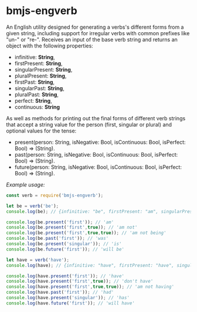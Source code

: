 # bmjs-engverb
An English utility designed for generating a verbs's different forms from a given string, including support for irregular verbs with common prefixes like "un-" or "re-". Receives an input of the base verb string and returns an object with the following properties:

* infinitive: **String**,
* firstPresent: **String**,
* singularPresent: **String**,
* pluralPresent: **String**,
* firstPast: **String**,
* singularPast: **String**,
* pluralPast: **String**,
* perfect: **String**,
* continuous: **String**


As well as methods for printing out the final forms of different verb strings that accept a string value for the person (first, singular or plural) and optional values for the tense:

* present(person: String, isNegative: Bool, isContinuous: Bool, isPerfect: Bool) => (String).
* past(person: String, isNegative: Bool, isContinuous: Bool, isPerfect: Bool) => (String).
* future(person: String, isNegative: Bool, isContinuous: Bool, isPerfect: Bool) => (String).

*Example usage:*
```javascript
const verb = require('bmjs-engverb');

let be = verb('be');
console.log(be); // {infinitive: "be", firstPresent: "am", singularPresent: "is", pluralPresent: "are", firstPast: "was", singularPast: "was", pluralPast: "were", perfect: "been", continuous: "being", present: [Function], past: [Function], future: [Function]}

console.log(be.present('first')); // 'am'
console.log(be.present('first',true)); // 'am not'
console.log(be.present('first',true,true)); // 'am not being'
console.log(be.past('first')); // 'was'
console.log(be.present('singular')); // 'is'
console.log(be.future('first')); // 'will be'

let have = verb('have');
console.log(have); // {infinitive: "have", firstPresent: "have", singularPresent: "has", pluralPresent: "have", firstPast: "had", singularPast: "had", pluralPast: "had", perfect: "had", continuous: "having", present: [Function], past: [Function], future: [Function]}

console.log(have.present('first')); // 'have'
console.log(have.present('first',true)); // 'don't have'
console.log(have.present('first',true,true)); // 'am not having'
console.log(have.past('first')); // 'had'
console.log(have.present('singular')); // 'has'
console.log(have.future('first')); // 'will have'
```
